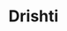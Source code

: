 ---
blog: https://drishti.com/blog
linkedin: https://linkedin.com/company/drishtilabs
logohandle: drishti
sort: drishti
title: Drishti
twitter: https://x.com/drishtilabs
website: https://drishti.com/
---